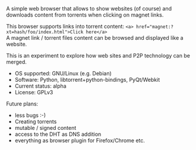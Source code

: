 A simple web browser that allows to show websites (of course)
and downloads content from torrents when clicking on magnet links.

This browser supports links into torrent content: `<a> href="magnet:?xt=hash/foo/index.html">Click here</a>`  
A magnet link / torrent files content can be browsed and displayed like a website.

This is an experiment to explore how web sites and P2P technology can be merged.

* OS supported: GNU/Linux (e.g. Debian)
* Software: Python, libtorrent+python-bindings, PyQt/Webkit
* Current status: alpha
* License: GPLv3

Future plans:
 * less bugs :-)
 * Creating torrents
 * mutable / signed content
 * access to the DHT as DNS addition
 * everything as browser plugin for Firefox/Chrome etc.

